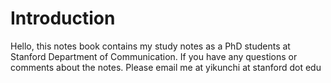 # Introduction

Hello, this notes book contains my study notes as a PhD students at Stanford Department of Communication. If you have any questions or comments about the notes. Please email me at yikunchi at stanford dot edu
